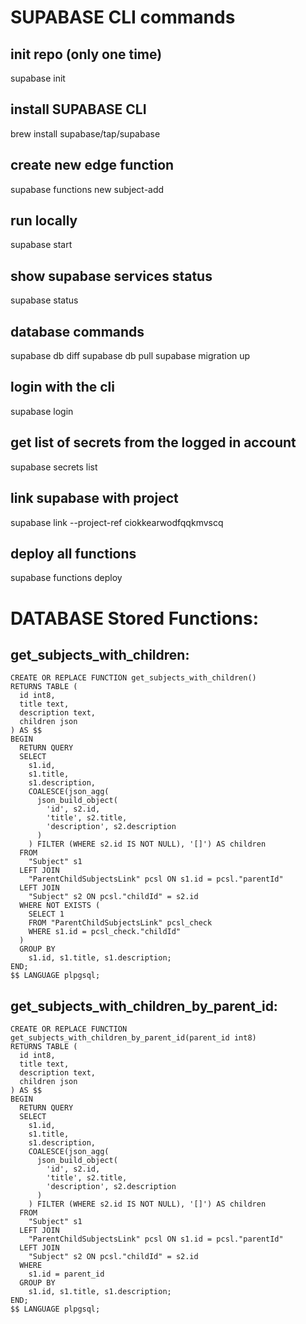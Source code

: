 # SUPABASE CLI commands

## init repo (only one time)
supabase init

## install SUPABASE CLI 
brew install supabase/tap/supabase

## create new edge function
supabase functions new subject-add

## run locally
supabase start

## show supabase services status
supabase status

## database commands
supabase db diff
supabase db pull
supabase migration up


## login with the cli
supabase login

## get list of secrets from the logged in account
supabase secrets list

## link supabase with project
supabase link --project-ref ciokkearwodfqqkmvscq

## deploy all functions 
supabase functions deploy



# DATABASE Stored Functions:

## get_subjects_with_children:
```
CREATE OR REPLACE FUNCTION get_subjects_with_children()
RETURNS TABLE (
  id int8,
  title text,
  description text,
  children json
) AS $$
BEGIN
  RETURN QUERY
  SELECT
    s1.id,
    s1.title,
    s1.description,
    COALESCE(json_agg(
      json_build_object(
        'id', s2.id,
        'title', s2.title,
        'description', s2.description
      )
    ) FILTER (WHERE s2.id IS NOT NULL), '[]') AS children
  FROM
    "Subject" s1
  LEFT JOIN
    "ParentChildSubjectsLink" pcsl ON s1.id = pcsl."parentId"
  LEFT JOIN
    "Subject" s2 ON pcsl."childId" = s2.id
  WHERE NOT EXISTS (
    SELECT 1
    FROM "ParentChildSubjectsLink" pcsl_check
    WHERE s1.id = pcsl_check."childId"
  )
  GROUP BY
    s1.id, s1.title, s1.description;
END;
$$ LANGUAGE plpgsql;
```

## get_subjects_with_children_by_parent_id:

```
CREATE OR REPLACE FUNCTION get_subjects_with_children_by_parent_id(parent_id int8)
RETURNS TABLE (
  id int8,
  title text,
  description text,
  children json
) AS $$
BEGIN
  RETURN QUERY
  SELECT
    s1.id,
    s1.title,
    s1.description,
    COALESCE(json_agg(
      json_build_object(
        'id', s2.id,
        'title', s2.title,
        'description', s2.description
      )
    ) FILTER (WHERE s2.id IS NOT NULL), '[]') AS children
  FROM
    "Subject" s1
  LEFT JOIN
    "ParentChildSubjectsLink" pcsl ON s1.id = pcsl."parentId"
  LEFT JOIN
    "Subject" s2 ON pcsl."childId" = s2.id
  WHERE
    s1.id = parent_id
  GROUP BY
    s1.id, s1.title, s1.description;
END;
$$ LANGUAGE plpgsql;
```